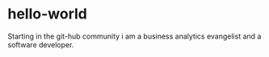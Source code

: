 # hello-world
Starting in the git-hub community
i am a business analytics evangelist and a software developer.
